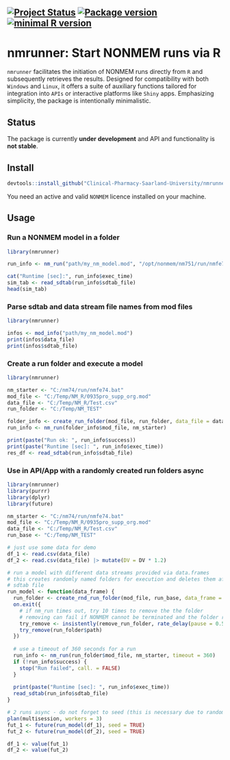 <!-- START_BADGES -->
[![Project Status](https://www.repostatus.org/badges/latest/active.svg)](https://www.repostatus.org/#active/) [![Package version](https://img.shields.io/badge/GitHub-0.0.0.9000-orange.svg)](https://github.com/Clinical-Pharmacy-Saarland-University/nmrunner/) [![minimal R version](https://img.shields.io/badge/R%3E%3D-4.1.0-blue.svg)](https://cran.r-project.org/)
---
<!-- END_BADGES -->

# nmrunner: Start NONMEM runs via R
`nmrunner` facilitates the initiation of NONMEM runs directly from `R` and subsequently retrieves the results. Designed for compatibility with both `Windows` and `Linux`, it offers a suite of auxiliary functions tailored for integration into `APIs` or interactive platforms like `Shiny` apps. Emphasizing simplicity, the package is intentionally minimalistic.

## Status
The package is currently **under development** and API and functionality is **not stable**.

## Install
```r
devtools::install_github("Clinical-Pharmacy-Saarland-University/nmrunner")
```
You need an active and valid `NONMEM` licence installed on your machine.

## Usage

### Run a NONMEM model in a folder
```r
library(nmrunner)

run_info <- nm_run("path/my_nm_model.mod", "/opt/nonmem/nm751/run/nmfe75", timeout = 360)

cat("Runtime [sec]:", run_info$exec_time)
sim_tab <- read_sdtab(run_info$sdtab_file)
head(sim_tab)
```

### Parse sdtab and data stream file names from mod files
```r
library(nmrunner)

infos <- mod_info("path/my_nm_model.mod")
print(infos$data_file)
print(infos$sdtab_file)

```

### Create a run folder and execute a model
```r
library(nmrunner)

nm_starter <- "C:/nm74/run/nmfe74.bat"
mod_file <- "C:/Temp/NM_R/0935pro_supp_org.mod"
data_file <- "C:/Temp/NM_R/Test.csv"
run_folder <- "C:/Temp/NM_TEST"

folder_info <- create_run_folder(mod_file, run_folder, data_file = data_file)
run_info <- nm_run(folder_info$mod_file, nm_starter)

print(paste("Run ok: ", run_info$success))
print(paste("Runtime [sec]: ", run_info$exec_time))
res_df <- read_sdtab(run_info$sdtab_file)
```

### Use in API/App with a randomly created run folders async
```r
library(nmrunner)
library(purrr)
library(dplyr)
library(future)

nm_starter <- "C:/nm74/run/nmfe74.bat"
mod_file <- "C:/Temp/NM_R/0935pro_supp_org.mod"
data_file <- "C:/Temp/NM_R/Test.csv"
run_base <- "C:/Temp/NM_TEST"

# just use some data for demo
df_1 <- read.csv(data_file)
df_2 <- read.csv(data_file) |> mutate(DV = DV * 1.2)

# run a model with different data streams provided via data.frames
# this creates randomly named folders for execution and deletes them after reading the
# sdtab file 
run_model <- function(data_frame) {
  run_folder <- create_rnd_run_folder(mod_file, run_base, data_frame = data_frame)
  on.exit({
    # if nm_run times out, try 10 times to remove the the folder
    # removing can fail if NONMEM cannot be terminated and the folder resource is locked
    try_remove <- insistently(remove_run_folder, rate_delay(pause = 0.5, max_times = 10))
    try_remove(run_folder$path)
  })
  
  # use a timeout of 360 seconds for a run
  run_info <- nm_run(run_folder$mod_file, nm_starter, timeout = 360)
  if (!run_info$success) {
    stop("Run failed", call. = FALSE)
  }
  
  print(paste("Runtime [sec]: ", run_info$exec_time))
  read_sdtab(run_info$sdtab_file)
}

# 2 runs async - do not forget to seed (this is necessary due to random gen of folders)
plan(multisession, workers = 3)
fut_1 <- future(run_model(df_1), seed = TRUE)
fut_2 <- future(run_model(df_2), seed = TRUE)

df_1 <- value(fut_1)
df_2 <- value(fut_2)
```